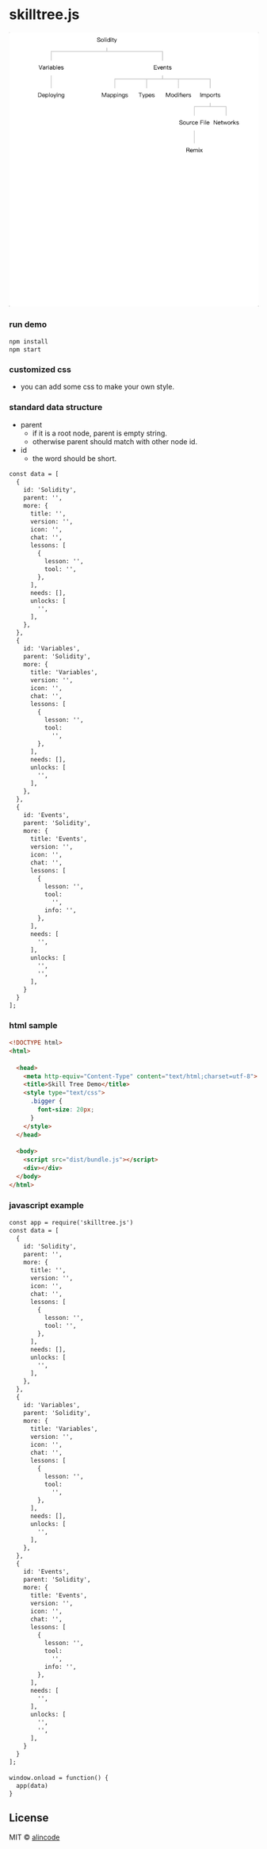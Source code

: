 # skilltree.js

![](assets/demo.gif)

### run demo

```
npm install
npm start
```

### customized css

* you can add some css to make your own style.

### standard data structure

* parent
  * if it is a root node, parent is empty string.
  * otherwise parent should match with other node id.
* id
  * the word should be short.

```
const data = [
  {
    id: 'Solidity',
    parent: '',
    more: {
      title: '',
      version: '',
      icon: '',
      chat: '',
      lessons: [
        {
          lesson: '',
          tool: '',
        },
      ],
      needs: [],
      unlocks: [
        '',
      ],
    },
  },
  {
    id: 'Variables',
    parent: 'Solidity',
    more: {
      title: 'Variables',
      version: '',
      icon: '',
      chat: '',
      lessons: [
        {
          lesson: '',
          tool:
            '',
        },
      ],
      needs: [],
      unlocks: [
        '',
      ],
    },
  },
  {
    id: 'Events',
    parent: 'Solidity',
    more: {
      title: 'Events',
      version: '',
      icon: '',
      chat: '',
      lessons: [
        {
          lesson: '',
          tool:
            '',
          info: '',
        },
      ],
      needs: [
        '',
      ],
      unlocks: [
        '',
        '',
      ],
    }
  }
];
```


### html sample

```html
<!DOCTYPE html>
<html>

  <head>
    <meta http-equiv="Content-Type" content="text/html;charset=utf-8">
    <title>Skill Tree Demo</title>
    <style type="text/css">
      .bigger {
        font-size: 20px;
      }
    </style>
  </head>

  <body>
    <script src="dist/bundle.js"></script>
    <div></div>
  </body>
</html>
```

### javascript example
```
const app = require('skilltree.js')
const data = [
  {
    id: 'Solidity',
    parent: '',
    more: {
      title: '',
      version: '',
      icon: '',
      chat: '',
      lessons: [
        {
          lesson: '',
          tool: '',
        },
      ],
      needs: [],
      unlocks: [
        '',
      ],
    },
  },
  {
    id: 'Variables',
    parent: 'Solidity',
    more: {
      title: 'Variables',
      version: '',
      icon: '',
      chat: '',
      lessons: [
        {
          lesson: '',
          tool:
            '',
        },
      ],
      needs: [],
      unlocks: [
        '',
      ],
    },
  },
  {
    id: 'Events',
    parent: 'Solidity',
    more: {
      title: 'Events',
      version: '',
      icon: '',
      chat: '',
      lessons: [
        {
          lesson: '',
          tool:
            '',
          info: '',
        },
      ],
      needs: [
        '',
      ],
      unlocks: [
        '',
        '',
      ],
    }
  }
];

window.onload = function() {
  app(data)
}
```

## License
MIT © [alincode](https://github.com/alincode/solcjs-lightweight)